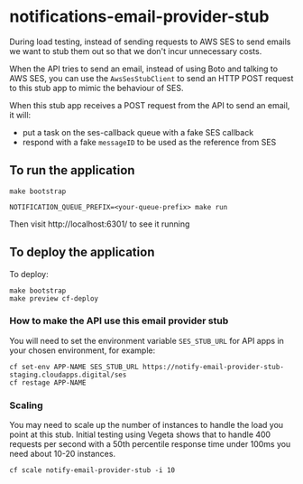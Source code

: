 # notifications-email-provider-stub

During load testing, instead of sending requests to AWS SES to send emails we want to stub them out so that we don't incur unnecessary costs.

When the API tries to send an email, instead of using Boto and talking to AWS SES, you can use the `AwsSesStubClient` to send an HTTP POST request to this stub app to mimic the behaviour of SES.

When this stub app receives a POST request from the API to send an email, it will:

- put a task on the ses-callback queue with a fake SES callback
- respond with a fake `messageID` to be used as the reference from SES

## To run the application

```
make bootstrap

NOTIFICATION_QUEUE_PREFIX=<your-queue-prefix> make run
```
Then visit http://localhost:6301/ to see it running

## To deploy the application

To deploy:

```
make bootstrap
make preview cf-deploy
```

### How to make the API use this email provider stub

You will need to set the environment variable `SES_STUB_URL` for API apps in your chosen environment, for example:

```
cf set-env APP-NAME SES_STUB_URL https://notify-email-provider-stub-staging.cloudapps.digital/ses
cf restage APP-NAME
```

### Scaling

You may need to scale up the number of instances to handle the load you point at this stub. Initial testing using Vegeta shows that to handle 400 requests per second with a 50th percentile response time under 100ms you need about 10-20 instances.

```
cf scale notify-email-provider-stub -i 10
```
